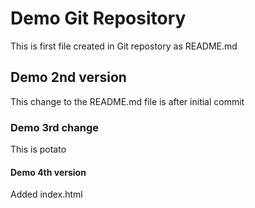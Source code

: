 # Demo Git Repository

This is first file created in Git repostory as README.md

## Demo 2nd version

This change to the README.md file is after initial commit

### Demo 3rd change

This is potato

#### Demo 4th version 

Added index.html